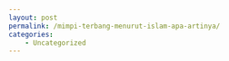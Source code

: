 ```yaml
---
layout: post
permalink: /mimpi-terbang-menurut-islam-apa-artinya/
categories:
    - Uncategorized
---
```


